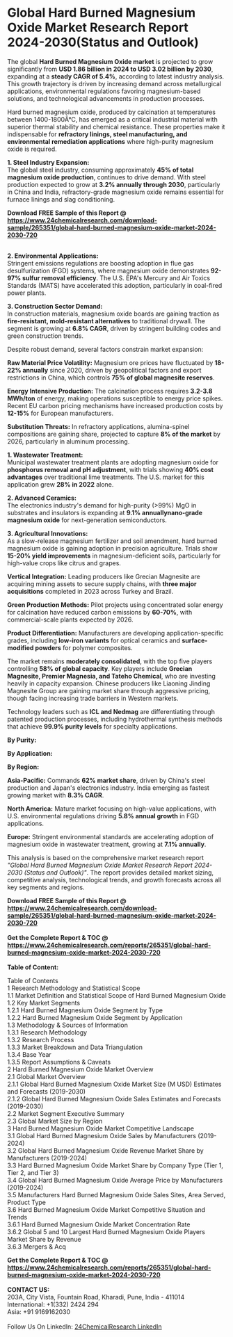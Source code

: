 <h1>Global Hard Burned Magnesium Oxide Market Research Report 2024-2030(Status and Outlook)</h1><p>The global <strong>Hard Burned Magnesium Oxide market</strong> is projected to grow significantly from <strong>USD 1.86 billion in 2024 to USD 3.02 billion by 2030</strong>, expanding at a <strong>steady CAGR of 5.4%</strong>, according to latest industry analysis. This growth trajectory is driven by increasing demand across metallurgical applications, environmental regulations favoring magnesium-based solutions, and technological advancements in production processes.</p><p>Hard burned magnesium oxide, produced by calcination at temperatures between 1400-1800Â°C, has emerged as a critical industrial material with superior thermal stability and chemical resistance. These properties make it indispensable for <strong>refractory linings, steel manufacturing, and environmental remediation applications</strong> where high-purity magnesium oxide is required.</p><p><strong>1. Steel Industry Expansion:</strong><br>
The global steel industry, consuming approximately <strong>45% of total magnesium oxide production</strong>, continues to drive demand. With steel production expected to grow at <strong>3.2% annually through 2030</strong>, particularly in China and India, refractory-grade magnesium oxide remains essential for furnace linings and slag conditioning.</p><div><b>Download FREE Sample of this Report @ 
            <a href="https://www.24chemicalresearch.com/download-sample/265351/global-hard-burned-magnesium-oxide-market-2024-2030-720">
            https://www.24chemicalresearch.com/download-sample/265351/global-hard-burned-magnesium-oxide-market-2024-2030-720</a></b></div><br><p><strong>2. Environmental Applications:</strong><br>
Stringent emissions regulations are boosting adoption in flue gas desulfurization (FGD) systems, where magnesium oxide demonstrates <strong>92-97% sulfur removal efficiency</strong>. The U.S. EPA's Mercury and Air Toxics Standards (MATS) have accelerated this adoption, particularly in coal-fired power plants.</p><p><strong>3. Construction Sector Demand:</strong><br>
In construction materials, magnesium oxide boards are gaining traction as <strong>fire-resistant, mold-resistant alternatives</strong> to traditional drywall. The segment is growing at <strong>6.8% CAGR</strong>, driven by stringent building codes and green construction trends.</p><p>Despite robust demand, several factors constrain market expansion:</p><p><strong>Raw Material Price Volatility:</strong> Magnesium ore prices have fluctuated by <strong>18-22% annually</strong> since 2020, driven by geopolitical factors and export restrictions in China, which controls <strong>75% of global magnesite reserves</strong>.</p><p><strong>Energy Intensive Production:</strong> The calcination process requires <strong>3.2-3.8 MWh/ton</strong> of energy, making operations susceptible to energy price spikes. Recent EU carbon pricing mechanisms have increased production costs by <strong>12-15%</strong> for European manufacturers.</p><p><strong>Substitution Threats:</strong> In refractory applications, alumina-spinel compositions are gaining share, projected to capture <strong>8% of the market</strong> by 2026, particularly in aluminum processing.</p><p><strong>1. Wastewater Treatment:</strong><br>
Municipal wastewater treatment plants are adopting magnesium oxide for <strong>phosphorus removal and pH adjustment</strong>, with trials showing <strong>40% cost advantages</strong> over traditional lime treatments. The U.S. market for this application grew <strong>28% in 2022</strong> alone.</p><p><strong>2. Advanced Ceramics:</strong><br>
The electronics industry's demand for high-purity (&gt;99%) MgO in substrates and insulators is expanding at <strong>9.1% annuallynano-grade magnesium oxide</strong> for next-generation semiconductors.</p><p><strong>3. Agricultural Innovations:</strong><br>
As a slow-release magnesium fertilizer and soil amendment, hard burned magnesium oxide is gaining adoption in precision agriculture. Trials show <strong>15-20% yield improvements</strong> in magnesium-deficient soils, particularly for high-value crops like citrus and grapes.</p><p><strong>Vertical Integration:</strong> Leading producers like Grecian Magnesite are acquiring mining assets to secure supply chains, with <strong>three major acquisitions</strong> completed in 2023 across Turkey and Brazil.</p><p><strong>Green Production Methods:</strong> Pilot projects using concentrated solar energy for calcination have reduced carbon emissions by <strong>60-70%</strong>, with commercial-scale plants expected by 2026.</p><p><strong>Product Differentiation:</strong> Manufacturers are developing application-specific grades, including <strong>low-iron variants</strong> for optical ceramics and <strong>surface-modified powders</strong> for polymer composites.</p><p>The market remains <strong>moderately consolidated</strong>, with the top five players controlling <strong>58% of global capacity</strong>. Key players include <strong>Grecian Magnesite, Premier Magnesia, and Tateho Chemical</strong>, who are investing heavily in capacity expansion. Chinese producers like Liaoning Jinding Magnesite Group are gaining market share through aggressive pricing, though facing increasing trade barriers in Western markets.</p><p>Technology leaders such as <strong>ICL and Nedmag</strong> are differentiating through patented production processes, including hydrothermal synthesis methods that achieve <strong>99.9% purity levels</strong> for specialty applications.</p><p><strong>By Purity:</strong></p><p><strong>By Application:</strong></p><p><strong>By Region:</strong></p><p><strong>Asia-Pacific:</strong> Commands <strong>62% market share</strong>, driven by China's steel production and Japan's electronics industry. India emerging as fastest growing market with <strong>8.3% CAGR</strong>.</p><p><strong>North America:</strong> Mature market focusing on high-value applications, with U.S. environmental regulations driving <strong>5.8% annual growth</strong> in FGD applications.</p><p><strong>Europe:</strong> Stringent environmental standards are accelerating adoption of magnesium oxide in wastewater treatment, growing at <strong>7.1% annually</strong>.</p><p>This analysis is based on the comprehensive market research report <em>"Global Hard Burned Magnesium Oxide Market Research Report 2024-2030 (Status and Outlook)"</em>. The report provides detailed market sizing, competitive analysis, technological trends, and growth forecasts across all key segments and regions.</p><div><b>Download FREE Sample of this Report @ 
            <a href="https://www.24chemicalresearch.com/download-sample/265351/global-hard-burned-magnesium-oxide-market-2024-2030-720">
            https://www.24chemicalresearch.com/download-sample/265351/global-hard-burned-magnesium-oxide-market-2024-2030-720</a></b></div><br><div><b>Get the Complete Report & TOC @ 
            <a href="https://www.24chemicalresearch.com/reports/265351/global-hard-burned-magnesium-oxide-market-2024-2030-720">
            https://www.24chemicalresearch.com/reports/265351/global-hard-burned-magnesium-oxide-market-2024-2030-720</a></b></div><br>
            <b>Table of Content:</b><p>Table of Contents<br />
1 Research Methodology and Statistical Scope<br />
1.1 Market Definition and Statistical Scope of Hard Burned Magnesium Oxide<br />
1.2 Key Market Segments<br />
1.2.1 Hard Burned Magnesium Oxide Segment by Type<br />
1.2.2 Hard Burned Magnesium Oxide Segment by Application<br />
1.3 Methodology & Sources of Information<br />
1.3.1 Research Methodology<br />
1.3.2 Research Process<br />
1.3.3 Market Breakdown and Data Triangulation<br />
1.3.4 Base Year<br />
1.3.5 Report Assumptions & Caveats<br />
2 Hard Burned Magnesium Oxide Market Overview<br />
2.1 Global Market Overview<br />
2.1.1 Global Hard Burned Magnesium Oxide Market Size (M USD) Estimates and Forecasts (2019-2030)<br />
2.1.2 Global Hard Burned Magnesium Oxide Sales Estimates and Forecasts (2019-2030)<br />
2.2 Market Segment Executive Summary<br />
2.3 Global Market Size by Region<br />
3 Hard Burned Magnesium Oxide Market Competitive Landscape<br />
3.1 Global Hard Burned Magnesium Oxide Sales by Manufacturers (2019-2024)<br />
3.2 Global Hard Burned Magnesium Oxide Revenue Market Share by Manufacturers (2019-2024)<br />
3.3 Hard Burned Magnesium Oxide Market Share by Company Type (Tier 1, Tier 2, and Tier 3)<br />
3.4 Global Hard Burned Magnesium Oxide Average Price by Manufacturers (2019-2024)<br />
3.5 Manufacturers Hard Burned Magnesium Oxide Sales Sites, Area Served, Product Type<br />
3.6 Hard Burned Magnesium Oxide Market Competitive Situation and Trends<br />
3.6.1 Hard Burned Magnesium Oxide Market Concentration Rate<br />
3.6.2 Global 5 and 10 Largest Hard Burned Magnesium Oxide Players Market Share by Revenue<br />
3.6.3 Mergers & Acq</p><div><b>Get the Complete Report & TOC @ 
            <a href="https://www.24chemicalresearch.com/reports/265351/global-hard-burned-magnesium-oxide-market-2024-2030-720">
            https://www.24chemicalresearch.com/reports/265351/global-hard-burned-magnesium-oxide-market-2024-2030-720</a></b></div><br><b>CONTACT US:</b><br>
            203A, City Vista, Fountain Road, Kharadi, Pune, India - 411014<br>
            International: +1(332) 2424 294<br>
            Asia: +91 9169162030 <br><br>
            Follow Us On LinkedIn: <a href="https://www.linkedin.com/company/24chemicalresearch/">24ChemicalResearch LinkedIn</a>